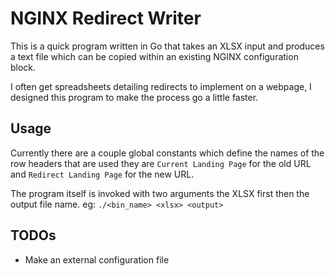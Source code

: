 # NGINX Redirect Writer
This is a quick program written in Go that takes an XLSX input and produces a text file which can be copied within an
existing NGINX configuration block.

I often get spreadsheets detailing redirects to implement on a webpage, I designed this program to make the process go a
little faster.

## Usage
Currently there are a couple global constants which define the names of the row headers that are used they are 
```Current Landing Page``` for the old URL and ```Redirect Landing Page``` for the new URL.

The program itself is invoked with two arguments the XLSX first then the output file name. eg:
```./<bin_name> <xlsx> <output>```


## TODOs
- Make an external configuration file